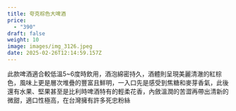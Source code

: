 ```yaml
---
title: 夸克棕色大啤酒
price:
  - "390"
draft: false
weight: 10
image: images/img_3126.jpeg
date: 2025-02-26T12:14:59.157Z
---
```

此款啤酒適合較低溫5~6度時飲用，酒泡綿密持久，酒體則呈現美麗清澈的紅棕色，風味上更是層次堆疊的豐富且鮮明，一入口先是感受到焦糖和麥芽香氣，此後還有水果、堅果甚至是比利時啤酒特有的輕柔花香，內斂溫潤的苦澀再帶出清新的微甜，適口性極高，在台灣擁有許多死忠粉絲
